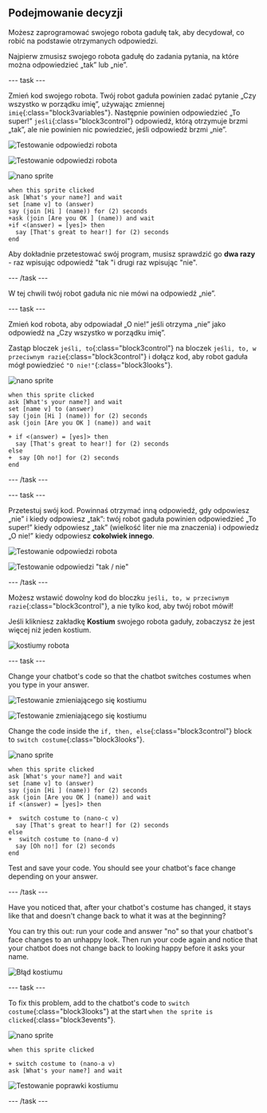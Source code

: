 ## Podejmowanie decyzji

Możesz zaprogramować swojego robota gadułę tak, aby decydował, co robić na podstawie otrzymanych odpowiedzi.

Najpierw zmusisz swojego robota gadułę do zadania pytania, na które można odpowiedzieć „tak” lub „nie”.

\--- task \---

Zmień kod swojego robota. Twój robot gaduła powinien zadać pytanie „Czy wszystko w porządku imię”, używając zmiennej `imię`{:class="block3variables"}. Następnie powinien odpowiedzieć „To super!” `jeśli`{:class="block3control"} odpowiedź, którą otrzymuje brzmi „tak”, ale nie powinien nic powiedzieć, jeśli odpowiedź brzmi „nie”.

![Testowanie odpowiedzi robota](images/chatbot-if-test1-annotated.png)

![Testowanie odpowiedzi robota](images/chatbot-if-test2.png)

![nano sprite](images/nano-sprite.png)

```blocks3
when this sprite clicked
ask [What's your name?] and wait
set [name v] to (answer)
say (join [Hi ] (name)) for (2) seconds
+ask (join [Are you OK ] (name)) and wait
+if <(answer) = [yes]> then 
  say [That's great to hear!] for (2) seconds
end
```

Aby dokładnie przetestować swój program, musisz sprawdzić go **dwa razy** - raz wpisując odpowiedź "tak "i drugi raz wpisując "nie".

\--- /task \---

W tej chwili twój robot gaduła nic nie mówi na odpowiedź „nie”.

\--- task \---

Zmień kod robota, aby odpowiadał „O nie!” jeśli otrzyma „nie” jako odpowiedź na „Czy wszystko w porządku imię”.

Zastąp bloczek `jeśli, to`{:class="block3control"} na bloczek `jeśli, to, w przeciwnym razie`{:class="block3control"} i dołącz kod, aby robot gaduła mógł powiedzieć `"O nie!"`{:class="block3looks"}.

![nano sprite](images/nano-sprite.png)

```blocks3
when this sprite clicked
ask [What's your name?] and wait
set [name v] to (answer)
say (join [Hi ] (name)) for (2) seconds
ask (join [Are you OK ] (name)) and wait

+ if <(answer) = [yes]> then 
  say [That's great to hear!] for (2) seconds
else 
+  say [Oh no!] for (2) seconds
end
```

\--- /task \---

\--- task \---

Przetestuj swój kod. Powinnaś otrzymać inną odpowiedź, gdy odpowiesz „nie” i kiedy odpowiesz „tak”: twój robot gaduła powinien odpowiedzieć „To super!” kiedy odpowiesz „tak” (wielkość liter nie ma znaczenia) i odpowiedz „O nie!” kiedy odpowiesz **cokolwiek innego**.

![Testowanie odpowiedzi robota](images/chatbot-if-test2.png)

![Testowanie odpowiedzi "tak / nie"](images/chatbot-if-else-test.png)

\--- /task \---

Możesz wstawić dowolny kod do bloczku `jeśli, to, w przeciwnym razie`{:class="block3control"}, a nie tylko kod, aby twój robot mówił!

Jeśli klikniesz zakładkę **Kostium** swojego robota gaduły, zobaczysz że jest więcej niż jeden kostium.

![kostiumy robota](images/chatbot-costume-view-annotated.png)

\--- task \---

Change your chatbot's code so that the chatbot switches costumes when you type in your answer.

![Testowanie zmieniającego się kostiumu](images/chatbot-costume-test1.png)

![Testowanie zmieniającego się kostiumu](images/chatbot-costume-test2.png)

Change the code inside the `if, then, else`{:class="block3control"} block to `switch costume`{:class="block3looks"}.

![nano sprite](images/nano-sprite.png)

```blocks3
when this sprite clicked
ask [What's your name?] and wait
set [name v] to (answer)
say (join [Hi ] (name)) for (2) seconds
ask (join [Are you OK ] (name)) and wait
if <(answer) = [yes]> then 

+  switch costume to (nano-c v)
  say [That's great to hear!] for (2) seconds
else 
+  switch costume to (nano-d v)
  say [Oh no!] for (2) seconds
end
```

Test and save your code. You should see your chatbot's face change depending on your answer.

\--- /task \---

Have you noticed that, after your chatbot's costume has changed, it stays like that and doesn't change back to what it was at the beginning?

You can try this out: run your code and answer "no" so that your chatbot's face changes to an unhappy look. Then run your code again and notice that your chatbot does not change back to looking happy before it asks your name.

![Błąd kostiumu](images/chatbot-costume-bug-test.png)

\--- task \---

To fix this problem, add to the chatbot's code to `switch costume`{:class="block3looks"} at the start `when the sprite is clicked`{:class="block3events"}.

![nano sprite](images/nano-sprite.png)

```blocks3
when this sprite clicked

+ switch costume to (nano-a v)
ask [What's your name?] and wait
```

![Testowanie poprawki kostiumu](images/chatbot-costume-fix-test.png)

\--- /task \---